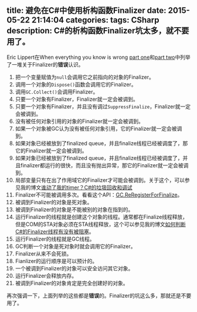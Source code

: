 title: 避免在C#中使用析构函数Finalizer
date: 2015-05-22 21:14:04
categories:
tags: CSharp
description: C#的析构函数Finalizer坑太多，就不要用了。
---
Eric Lippert在When everything you know is wrong [part one](http://ericlippert.com/2015/05/18/when-everything-you-know-is-wrong-part-one/)和[part two](http://ericlippert.com/2015/05/21/when-everything-you-know-is-wrong-part-two/)中列举了一堆关于Finalizer的**错误**认识。

1. 把一个变量赋值为`null`会调用它之前指向的对象的Finalizer。  
1. 调用一个对象的`Dispose()`函数会调用它的Finalizer。  
1. 调用`GC.Collect()`会调用Finalizer。  
1. 只要一个对象有Finalizer，Finalizer就一定会被调到。  
1. 只要一个对象有Finalizer，并且没有调过`SuppressFinalize`，Finalizer就一定会被调到。  
1. 没有被任何对象引用的对象的Finalizer就一定会被调到。  
1. 如果一个对象被GC认为没有被任何对象引用，它的Finalizer就一定会被调到。  
1. 如果对象已经被放到了finalized queue，并且finalize线程已经被调度了，那它的Finalizer就一定会被调到。  
1. 如果对象已经被放到了finalized queue，并且finalize线程已经被调度了，并且finalizer都运行的很快，而且没有抛出异常，那它的Finalizer就一定会被调到。  
1. 局部变量只有在出了作用域它的Finalizer才可能会被调到。关于这个，可以参见我的博文[谁动了我的timer？C#的垃圾回收和调试](/2013/06/20/where-is-my-timer-csharp-gc/)  
1. Finalizer不可能被调用多次。看看这个API：[GC.ReRegisterForFinalize](https://msdn.microsoft.com/en-us/library/system.gc.reregisterforfinalize%28v=vs.110%29.aspx)。  
1. 被调到Finalizer的对象是死对象。  
1. 被调到Finalizer的对象是不能被别的对象在指到的。
1. 运行Finalizer的线程就是创建这个对象的线程。通常都在Finalize线程释放，但是COM的STA对象必须在STA线程释放，这个可以参见我的博文[如何判断C#的Finalizer线程有没有被阻塞](/2015/03/20/how-to-check-the-finalizer-thread-is-blocked/)。    
1. 运行Finalizer的线程就是GC线程。  
1. GC判断一个对象是死对象时就会调用它的Finalizer。  
1. Finalizer从来不会死锁。  
1. Fianlizer的运行顺序是可以预计的。  
1. 一个被调到Finalizer的对象可以安全访问其它对象。 
1. 运行Finalizer会释放内存。  
1. 被调到Finalizer的对象肯定是完全创建好的对象。  

再次强调一下，上面列举的这些都是**错误**的。Finalizer的坑这么多，那就还是不要用了。